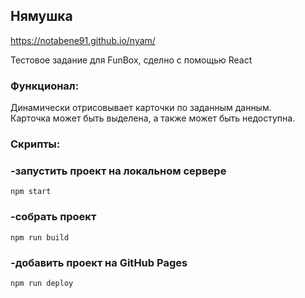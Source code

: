 ## Нямушка

https://notabene91.github.io/nyam/

Тестовое задание для FunBox, сделно с помощью React

### Функционал: 
Динамически отрисовывает карточки по заданным данным.  
Карточка может быть выделена, а также может быть недоступна.

### Скрипты: 

### -запустить проект на локальном сервере
```
npm start
```
### -собрать проект
```
npm run build
```
### -добавить проект на GitHub Pages
```
npm run deploy
```
